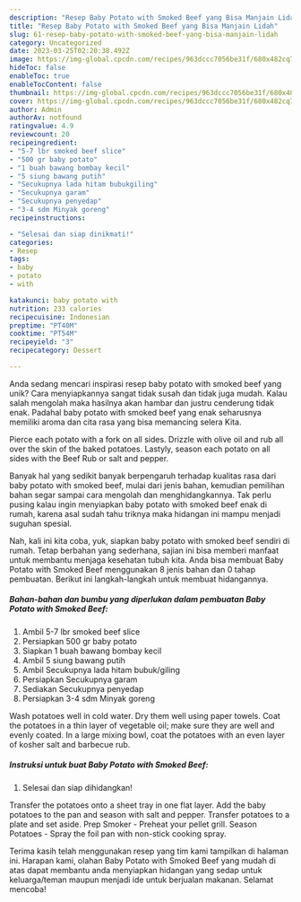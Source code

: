 ```yaml
---
description: "Resep Baby Potato with Smoked Beef yang Bisa Manjain Lidah"
title: "Resep Baby Potato with Smoked Beef yang Bisa Manjain Lidah"
slug: 61-resep-baby-potato-with-smoked-beef-yang-bisa-manjain-lidah
category: Uncategorized
date: 2023-03-25T02:20:38.492Z
image: https://img-global.cpcdn.com/recipes/963dccc7056be31f/680x482cq70/baby-potato-with-smoked-beef-foto-resep-utama.jpg
hideToc: false
enableToc: true
enableTocContent: false
thumbnail: https://img-global.cpcdn.com/recipes/963dccc7056be31f/680x482cq70/baby-potato-with-smoked-beef-foto-resep-utama.jpg
cover: https://img-global.cpcdn.com/recipes/963dccc7056be31f/680x482cq70/baby-potato-with-smoked-beef-foto-resep-utama.jpg
author: Admin
authorAv: notfound
ratingvalue: 4.9
reviewcount: 20
recipeingredient:
- "5-7 lbr smoked beef slice"
- "500 gr baby potato"
- "1 buah bawang bombay kecil"
- "5 siung bawang putih"
- "Secukupnya lada hitam bubukgiling"
- "Secukupnya garam"
- "Secukupnya penyedap"
- "3-4 sdm Minyak goreng"
recipeinstructions:

- "Selesai dan siap dinikmati!"
categories:
- Resep
tags:
- baby
- potato
- with

katakunci: baby potato with 
nutrition: 233 calories
recipecuisine: Indonesian
preptime: "PT40M"
cooktime: "PT54M"
recipeyield: "3"
recipecategory: Dessert

---
```





Anda sedang mencari inspirasi resep baby potato with smoked beef yang unik? Cara menyiapkannya sangat tidak susah dan tidak juga mudah. Kalau salah mengolah maka hasilnya akan hambar dan justru cenderung tidak enak. Padahal baby potato with smoked beef yang enak seharusnya memiliki aroma dan cita rasa yang bisa memancing selera Kita.





Pierce each potato with a fork on all sides. Drizzle with olive oil and rub all over the skin of the baked potatoes. Lastyly, season each potato on all sides with the Beef Rub or salt and pepper.

Banyak hal yang sedikit banyak berpengaruh terhadap kualitas rasa dari baby potato with smoked beef, mulai dari jenis bahan, kemudian pemilihan bahan segar sampai cara mengolah dan menghidangkannya. Tak perlu pusing kalau ingin menyiapkan baby potato with smoked beef enak di rumah, karena asal sudah tahu triknya maka hidangan ini mampu menjadi suguhan spesial.






Nah, kali ini kita coba, yuk, siapkan baby potato with smoked beef sendiri di rumah. Tetap berbahan yang sederhana, sajian ini bisa memberi manfaat untuk membantu menjaga kesehatan tubuh kita. Anda bisa membuat Baby Potato with Smoked Beef menggunakan 8 jenis bahan dan 0 tahap pembuatan. Berikut ini langkah-langkah untuk membuat hidangannya.

<!--inarticleads1-->

##### Bahan-bahan dan bumbu yang diperlukan dalam pembuatan Baby Potato with Smoked Beef:

1. Ambil 5-7 lbr smoked beef slice
1. Persiapkan 500 gr baby potato
1. Siapkan 1 buah bawang bombay kecil
1. Ambil 5 siung bawang putih
1. Ambil Secukupnya lada hitam bubuk/giling
1. Persiapkan Secukupnya garam
1. Sediakan Secukupnya penyedap
1. Persiapkan 3-4 sdm Minyak goreng


Wash potatoes well in cold water. Dry them well using paper towels. Coat the potatoes in a thin layer of vegetable oil; make sure they are well and evenly coated. In a large mixing bowl, coat the potatoes with an even layer of kosher salt and barbecue rub. 

<!--inarticleads2-->

##### Instruksi untuk buat Baby Potato with Smoked Beef:


1. Selesai dan siap dihidangkan!

Transfer the potatoes onto a sheet tray in one flat layer. Add the baby potatoes to the pan and season with salt and pepper. Transfer potatoes to a plate and set aside. Prep Smoker - Preheat your pellet grill. Season Potatoes - Spray the foil pan with non-stick cooking spray. 

Terima kasih telah menggunakan resep yang tim kami tampilkan di halaman ini. Harapan kami, olahan Baby Potato with Smoked Beef yang mudah di atas dapat membantu anda menyiapkan hidangan yang sedap untuk keluarga/teman maupun menjadi ide untuk berjualan makanan. Selamat mencoba!
